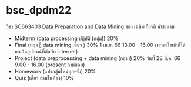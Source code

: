 # bsc_dpdm22
วิชา SC663403 Data Preparation and Data Mining ของ เฉลิมเกียรติ คำชะนาม

- Midterm (data processing ปฏิบัติ (กลุ่ม))  20%
- Final   (ทฤษฏี data mining เดี่ยว )  30%      1 เม.ย. 66 13.00 - 16.00  (เอาอะไรเข้าก็ได้ ยกเว้นอุปกรณ์ที่ต่อกับ internet)
- Project (data preprocessing + data mining (กลุ่ม))  20%    วันที่ 28 มี.ค. 66 9.00 - 16.00 (present ถามตอบ)
- Homework (แบ่งกลุ่มใหม่ทุกครั้ง)  20% 
- Quiz  (เดี่ยว ถามในห้อง)    10%
